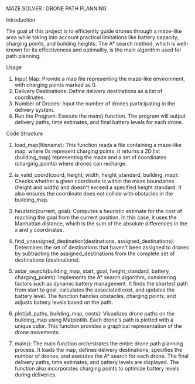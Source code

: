 MAZE SOLVER : DRONE PATH PLANNING


Introduction

The goal of this project is to efficiently guide drones through a maze-like area while taking into account practical limitations like battery capacity, charging points, and building heights. The A* search method, which is well-known for its effectiveness and optimality, is the main algorithm used for path planning.


Usage

1. Input Map: Provide a map file representing the maze-like environment, with charging points marked as 0.
2. Delivery Destinations: Define delivery destinations as a list of coordinates.
3. Number of Drones: Input the number of drones participating in the delivery system.
4. Run the Program: Execute the main() function. The program will output delivery paths, time estimates, and final battery levels for each drone.


Code Structure

1. load_map(filename): This function reads a file containing a maze-like map, where 0s represent charging points. It returns a 2D list (building_map) representing the maze and a set of coordinates (charging_points) where drones can recharge.

2. is_valid_coord(coord, height, width, height_standard, building_map): Checks whether a given coordinate is within the maze boundaries (height and width) and doesn't exceed a specified height standard. It also ensures the coordinate does not collide with obstacles in the building_map.

3. heuristic(current, goal): Computes a heuristic estimate for the cost of reaching the goal from the current position. In this case, it uses the Manhattan distance, which is the sum of the absolute differences in the x and y coordinates.

4. find_unassigned_destination(destinations, assigned_destinations): Determines the set of destinations that haven't been assigned to drones by subtracting the assigned_destinations from the complete set of destinations (destinations).

5. astar_search(building_map, start, goal, height_standard, battery, charging_points): Implements the A* search algorithm, considering factors such as dynamic battery management. It finds the shortest path from start to goal, calculates the associated cost, and updates the battery level. The function handles obstacles, charging points, and adjusts battery levels based on the path.

6. plot(all_paths, building_map, costs): Visualizes drone paths on the building_map using Matplotlib. Each drone's path is plotted with a unique color. This function provides a graphical representation of the drone movements.

7. main(): The main function orchestrates the entire drone path planning process. It loads the map, defines delivery destinations, specifies the number of drones, and executes the A* search for each drone. The final delivery paths, time estimates, and battery levels are displayed. The function also incorporates charging points to optimize battery levels during deliveries.
